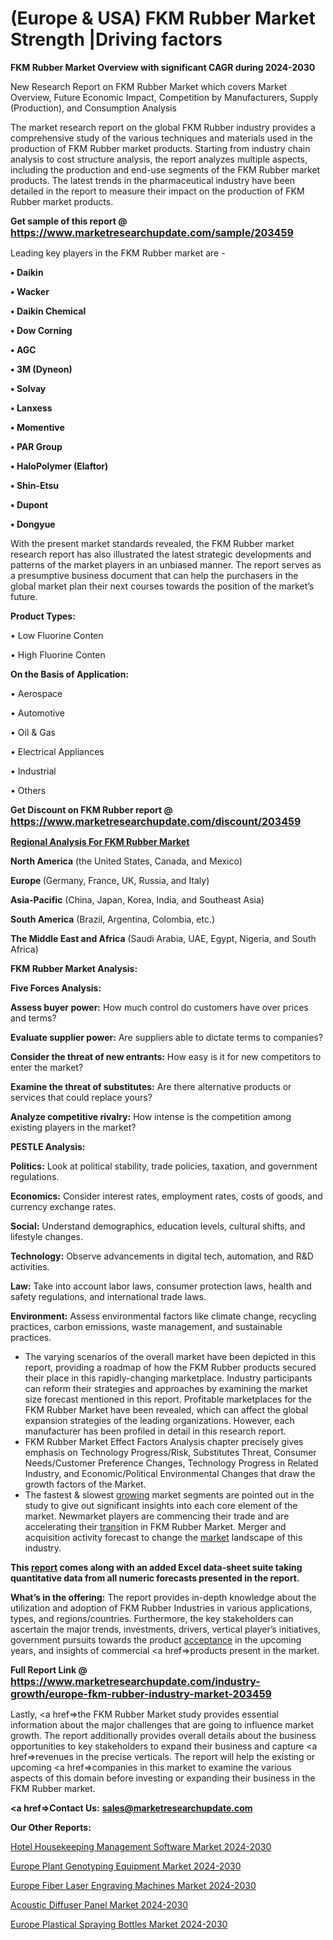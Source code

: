 # (Europe & USA) FKM Rubber Market Strength |Driving factors

<strong>FKM Rubber Market Overview with significant CAGR during 2024-2030</strong>

New Research Report on FKM Rubber Market which covers Market Overview, Future Economic Impact, Competition by Manufacturers, Supply (Production), and Consumption Analysis

The market research report on the global FKM Rubber industry provides a comprehensive study of the various techniques and materials used in the production of FKM Rubber market products. Starting from industry chain analysis to cost structure analysis, the report analyzes multiple aspects, including the production and end-use segments of the FKM Rubber market products. The latest trends in the pharmaceutical industry have been detailed in the report to measure their impact on the production of FKM Rubber market products.

<strong>Get sample of this report @ <a href=https://www.marketresearchupdate.com/sample/203459><font size=3 color=#0000ff>https://www.marketresearchupdate.com/sample/203459</font></a></strong>

Leading key players in the FKM Rubber market are -

<strong>• Daikin

• Wacker

• Daikin Chemical

• Dow Corning

• AGC

• 3M (Dyneon)

• Solvay

• Lanxess

• Momentive

• PAR Group

• HaloPolymer (Elaftor)

• Shin-Etsu

• Dupont

• Dongyue</strong>

With the present market standards revealed, the FKM Rubber market research report has also illustrated the latest strategic developments and patterns of the market players in an unbiased manner. The report serves as a presumptive business document that can help the purchasers in the global market plan their next courses towards the position of the market’s future.

<strong>Product Types:</strong>

• Low Fluorine Conten

• High Fluorine Conten

<strong>On the Basis of Application:</strong>

• Aerospace

• Automotive

• Oil & Gas

• Electrical Appliances

• Industrial

• Others

<strong>Get Discount on FKM Rubber report @ <a href=https://www.marketresearchupdate.com/discount/203459><font size=3 color=#0000ff>https://www.marketresearchupdate.com/discount/203459</font></a></strong>

<strong><u><b>Regional Analysis For FKM Rubber Market</b></u></strong>

<strong><b>North America</b></strong> (the United States, Canada, and Mexico)

<strong><b>Europe </b></strong>(Germany, France, UK, Russia, and Italy)

<strong><b>Asia-Pacific</b></strong> (China, Japan, Korea, India, and Southeast Asia)

<strong><b>South America</b></strong> (Brazil, Argentina, Colombia, etc.)

<strong><b>The Middle East and Africa</b></strong> (Saudi Arabia, UAE, Egypt, Nigeria, and South Africa)

<strong>FKM Rubber Market Analysis:</strong>

<strong>Five Forces Analysis:</strong>

<strong>Assess buyer power:</strong> How much control do customers have over prices and terms?

<strong>Evaluate supplier power:</strong> Are suppliers able to dictate terms to companies?

<strong>Consider the threat of new entrants:</strong> How easy is it for new competitors to enter the market?

<strong>Examine the threat of substitutes:</strong> Are there alternative products or services that could replace yours?

<strong>Analyze competitive rivalry:</strong> How intense is the competition among existing players in the market?

<strong>PESTLE Analysis:</strong>

<strong>Politics:</strong> Look at political stability, trade policies, taxation, and government regulations.

<strong>Economics:</strong> Consider interest rates, employment rates, costs of goods, and currency exchange rates.

<strong>Social:</strong> Understand demographics, education levels, cultural shifts, and lifestyle changes.

<strong>Technology:</strong> Observe advancements in digital tech, automation, and R&D activities.

<strong>Law:</strong> Take into account labor laws, consumer protection laws, health and safety regulations, and international trade laws.

<strong>Environment:</strong> Assess environmental factors like climate change, recycling practices, carbon emissions, waste management, and sustainable practices.

<ul>
  <li>The varying scenarios of the overall market have been depicted in this report, providing a roadmap of how the FKM Rubber products secured their place in this rapidly-changing marketplace. Industry participants can reform their strategies and approaches by examining the market size forecast mentioned in this report. Profitable marketplaces for the FKM Rubber Market have been revealed, which can affect the global expansion strategies of the leading organizations. However, each manufacturer has been profiled in detail in this research report.</li>
  <li>FKM Rubber Market Effect Factors Analysis chapter precisely gives emphasis on Technology Progress/Risk, Substitutes Threat, Consumer Needs/Customer Preference Changes, Technology Progress in Related Industry, and Economic/Political Environmental Changes that draw the growth factors of the Market.</li>
  <li>The fastest &amp; slowest <a href=ASDF991299>growing</a> market segments are pointed out in the study to give out significant insights into each core element of the market. Newmarket players are commencing their trade and are accelerating their <a href=>trans</a>ition in FKM Rubber Market. Merger and acquisition activity forecast to change the <a href=>market</a> landscape of this industry.</li>
</ul>
<strong>This <a href=>report</a> comes along with an added Excel data-sheet suite taking quantitative data from all numeric forecasts presented in the report.</strong>

<strong>What’s in the offering:</strong> The report provides in-depth knowledge about the utilization and adoption of FKM Rubber Industries in various applications, types, and regions/countries. Furthermore, the key stakeholders can ascertain the major trends, investments, drivers, vertical player’s initiatives, government pursuits towards the product <a href=ASDF881288>acceptance</a> in the upcoming years, and insights of commercial <a href=>products</a> present in the market.

<strong>Full Report Link @ <a href=https://www.marketresearchupdate.com/industry-growth/europe-fkm-rubber-industry-market-203459><font size=3 color=#0000ff>https://www.marketresearchupdate.com/industry-growth/europe-fkm-rubber-industry-market-203459</font></a></strong>

Lastly, <a href=>the</a> FKM Rubber Market study provides essential information about the major challenges that are going to influence market growth. The report additionally provides overall details about the business opportunities to key stakeholders to expand their business and capture <a href=>revenues</a> in the precise verticals. The report will help the existing or upcoming <a href=>companies</a> in this market to examine the various aspects of this domain before investing or expanding their business in the FKM Rubber market.

<strong><a href=><strong>Contact Us:</strong></a></strong>
<strong>sales@marketresearchupdate.com</strong>

<strong>Our Other Reports:</strong>

<a href=https://www.linkedin.com/pulse/hotel-housekeeping-management-software-market-3f>Hotel Housekeeping Management Software Market 2024-2030</a>

<a href=https://www.linkedin.com/pulse/europe-plant-genotyping-equipment-market-size-production>Europe Plant Genotyping Equipment Market 2024-2030</a>

<a href=https://www.linkedin.com/pulse/europe-fiber-laser-engraving-machines-market>Europe Fiber Laser Engraving Machines Market 2024-2030</a>

<a href=https://www.linkedin.com/pulse/acoustic-diffuser-panel-market-2023-current-dfspf/>Acoustic Diffuser Panel Market 2024-2030</a>

<a href=https://www.linkedin.com/pulse/europe-plastical-spraying-bottles-market-research-k4twf/>Europe Plastical Spraying Bottles Market 2024-2030</a>

